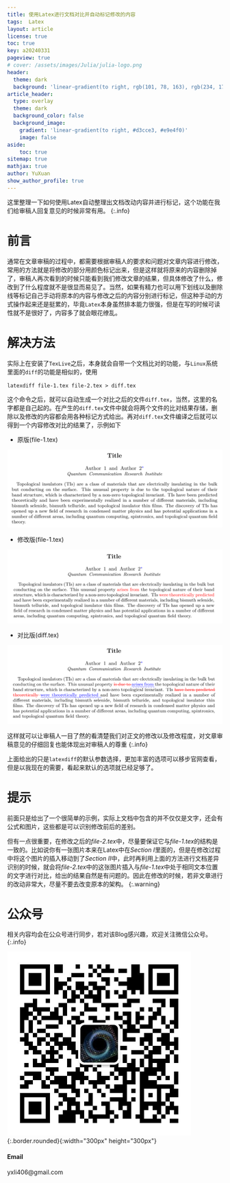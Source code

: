 ```yaml
---
title: 使用Latex进行文档对比并自动标记修改的内容
tags:  Latex
layout: article
license: true
toc: true
key: a20240331
pageview: true
# cover: /assets/images/Julia/julia-logo.png
header:
  theme: dark
  background: 'linear-gradient(to right, rgb(101, 78, 163), rgb(234, 175, 200))'
article_header:
  type: overlay
  theme: dark
  background_color: false
  background_image: 
    gradient: 'linear-gradient(to right, #d3cce3, #e9e4f0)'
    image: false
aside:
    toc: true
sitemap: true
mathjax: true
author: YuXuan
show_author_profile: true
---
```

这里整理一下如何使用Latex自动整理出文档改动内容并进行标记，这个功能在我们给审稿人回复意见的时候非常有用。
{:.info}
<!--more-->
# 前言
通常在文章审稿的过程中，都需要根据审稿人的要求和问题对文章内容进行修改，常用的方法就是将修改的部分用颜色标记出来，但是这样就将原来的内容删除掉了，审稿人再次看到的时候只能看到我们修改文章的结果，但具体修改了什么，修改到了什么程度就不是很显而易见了。当然，如果有精力也可以用下划线以及删除线等标记自己手动将原本的内容与修改之后的内容分别进行标记，但这种手动的方式操作起来还是挺累的，毕竟`Latex`本身虽然排本能力很强，但是在写的时候可读性就不是很好了，内容多了就会眼花缭乱。

# 解决方法
实际上在安装了`TexLive`之后，本身就会自带一个文档比对的功能，与`Linux`系统里面的`diff`的功能是相似的，使用
```shell
latexdiff file-1.tex file-2.tex > diff.tex
```
这个命令之后，就可以自动生成一个对比之后的文件`diff.tex`，当然，这里的名字都是自己起的。在产生的`diff.tex`文件中就会将两个文件的比对结果存储，删除以及修改的内容都会用各种标记方式给出。再对`diff.tex`文件编译之后就可以得到一个内容修改对比的结果了，示例如下

- 原版(file-1.tex)

![png](assets/images/latex/f-1.png)

- 修改版(file-1.tex)

![png](assets/images/latex/f-2.png)

- 对比版(diff.tex)
  
![png](assets/images/latex/f-3.png)

这样就可以让审稿人一目了然的看清楚我们对正文的修改以及修改程度，对文章审稿意见的仔细回复也能体现出对审稿人的尊重
{:.info}

上面给出的只是`latexdiff`的默认参数选择，更加丰富的选项可以移步官网查看，但是以我现在的需要，看起来默认的选项就已经足够了。

# 提示
前面只是给出了一个很简单的示例，实际上文档中包含的并不仅仅是文字，还会有公式和图片，这些都是可以识别修改前后的差别。

但有一点很重要，在修改之后的*file-2.tex*中，尽量要保证它与*file-1.tex*的结构是一致的。比如说你有一张图片本来在Latex中在*Section I*里面的，但是在修改过程中将这个图片的插入移动到了*Section II*中，此时再利用上面的方法进行文档差异识别的时候，就会将*file-2.tex*中的这张图片插入与*file-1.tex*中处于相同文本位置的文字进行对比，给出的结果自然是有问题的。因此在修改的时候，若非文章进行的改动非常大，尽量不要去改变原本的架构。
{:.warning}



# 公众号
相关内容均会在公众号进行同步，若对该Blog感兴趣，欢迎关注微信公众号。
{:.info}

![png](/assets/images/qrcode.jpg){:.border.rounded}{:width="300px" height="300px"}
<div class="card">
  <div class="card__content">
    <div class="card__header">
      <h4>Email</h4>
    </div>
    <p>yxli406@gmail.com</p>
  </div>
</div>